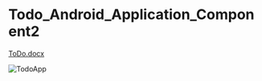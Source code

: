 # Todo_Android_Application_Component2


[ToDo.docx](https://github.com/Dinesh672/Todo_Android_Application_Component2/files/11465001/ToDo.docx)


![TodoApp](https://github.com/Dinesh672/Todo_Android_Application_Component2/assets/66740714/19d39b0b-b443-470f-995a-e2bb30063f26)


